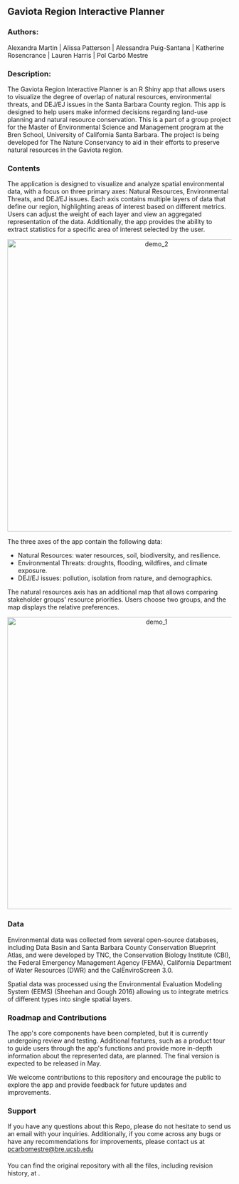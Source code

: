 ## **Gaviota Region Interactive Planner** 


### **Authors:**

Alexandra Martin | Alissa Patterson | Alessandra Puig-Santana | Katherine Rosencrance | Lauren Harris | Pol Carbó Mestre


### **Description:**

The Gaviota Region Interactive Planner is an R Shiny app that allows users to visualize the degree of overlap of natural resources, environmental threats, and DEJ/EJ issues in the Santa Barbara County region. This app is designed to help users make informed decisions regarding land-use planning and natural resource conservation. This is a part of a group project for the Master of Environmental Science and Management program at the Bren School, University of California Santa Barbara. The project is being developed for The Nature Conservancy to aid in their efforts to preserve natural resources in the Gaviota region.

### **Contents**

The application is designed to visualize and analyze spatial environmental data, with a focus on three primary axes: Natural Resources, Environmental Threats, and DEJ/EJ issues. Each axis contains multiple layers of data that define our region, highlighting areas of interest based on different metrics. Users can adjust the weight of each layer and view an aggregated representation of the data. Additionally, the app provides the ability to extract statistics for a specific area of interest selected by the user.

<p align="center">
 <img width="655" alt="demo_2" src="www/img/gif/demo2.gif">
</p>

The three axes of the app contain the following data:

- Natural Resources: water resources, soil, biodiversity, and resilience.
- Environmental Threats: droughts, flooding, wildfires, and climate exposure.
- DEJ/EJ issues: pollution, isolation from nature, and demographics.

The natural resources axis has an additional map that allows comparing stakeholder groups' resource priorities. Users choose two groups, and the map displays the relative preferences.

<p align="center">
 <img width="655" alt="demo_1" src="www/img/gif/demo1.gif">
</p>

### **Data**

Environmental data was collected from several open-source databases, including Data Basin and Santa Barbara County Conservation Blueprint Atlas, and were developed by TNC, the Conservation Biology Institute (CBI), the Federal Emergency Management Agency (FEMA), California Department of Water Resources (DWR) and the CalEnviroScreen 3.0.

Spatial data was processed using the Environmental Evaluation Modeling System (EEMS) (Sheehan and Gough 2016) allowing us to integrate metrics of different types into single spatial layers. 


### **Roadmap and Contributions**

The app's core components have been completed, but it is currently undergoing review and testing. Additional features, such as a product tour to guide users through the app's functions and provide more in-depth information about the represented data, are planned. The final version is expected to be released in May.

We welcome contributions to this repository and encourage the public to explore the app and provide feedback for future updates and improvements.

### **Support**
If you have any questions about this Repo, please do not hesitate to send us an email with your inquiries. Additionally, if you come across any bugs or have any recommendations for improvements, please contact us at pcarbomestre@bre.ucsb.edu

####
You can find the original repository with all the files, including revision history, at [](https://github.com/pcarbomestre/interactive-planner-beta).
